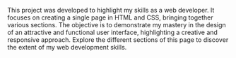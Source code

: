 This project was developed to highlight my skills as a web developer. It focuses on creating a single page in HTML and CSS, bringing together various sections. The objective is to demonstrate my mastery in the design of an attractive and functional user interface, highlighting a creative and responsive approach. Explore the different sections of this page to discover the extent of my web development skills.